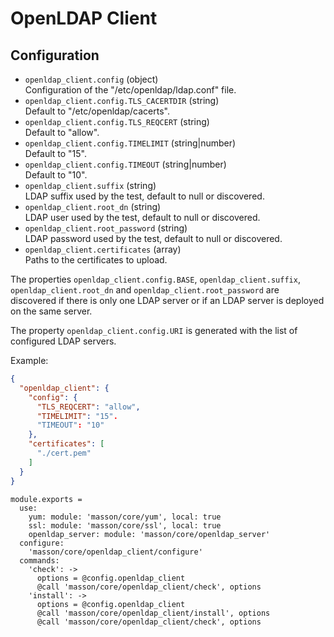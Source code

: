 
# OpenLDAP Client

## Configuration

*   `openldap_client.config` (object)   
    Configuration of the "/etc/openldap/ldap.conf" file.   
*   `openldap_client.config.TLS_CACERTDIR` (string)   
    Default to "/etc/openldap/cacerts".   
*   `openldap_client.config.TLS_REQCERT` (string)   
    Default to "allow".   
*   `openldap_client.config.TIMELIMIT` (string|number)   
    Default to "15".   
*   `openldap_client.config.TIMEOUT` (string|number)  
    Default to "10".    
*   `openldap_client.suffix` (string)   
    LDAP suffix used by the test, default to null or discovered.   
*   `openldap_client.root_dn` (string)   
    LDAP user used by the test, default to null or discovered.   
*   `openldap_client.root_password` (string)   
    LDAP password used by the test, default to null or discovered.   
*   `openldap_client.certificates` (array)   
    Paths to the certificates to upload.   

The properties `openldap_client.config.BASE`, `openldap_client.suffix`, 
`openldap_client.root_dn` and `openldap_client.root_password` are discovered if 
there is only one LDAP server or if an LDAP server is deployed on the same 
server.

The property `openldap_client.config.URI` is generated with the list of 
configured LDAP servers.

Example:

```json
{
  "openldap_client": {
    "config": {
      "TLS_REQCERT": "allow",
      "TIMELIMIT": "15".
      "TIMEOUT": "10"
    },
    "certificates": [
      "./cert.pem"
    ]
  }
}
```

    module.exports =
      use:
        yum: module: 'masson/core/yum', local: true
        ssl: module: 'masson/core/ssl', local: true
        openldap_server: module: 'masson/core/openldap_server'
      configure:
        'masson/core/openldap_client/configure'
      commands:
        'check': ->
          options = @config.openldap_client
          @call 'masson/core/openldap_client/check', options
        'install': ->
          options = @config.openldap_client
          @call 'masson/core/openldap_client/install', options
          @call 'masson/core/openldap_client/check', options

